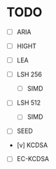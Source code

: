 # TODO

- [ ] ARIA

- [ ] HIGHT

- [ ] LEA

- [ ] LSH 256

    - [ ] SIMD

- [ ] LSH 512

    - [ ] SIMD

- [ ] SEED

- [v] KCDSA

- [ ] EC-KCDSA
